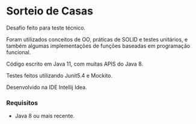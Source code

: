 # Sorteio de Casas
Desafio feito para teste técnico.

Foram utilizados conceitos de OO, práticas de SOLID e testes unitários, e também algumas implementações de funções baseadas em programação funcional.

Código escrito em Java 11, com muitas APIS do Java 8.

Testes feitos utilizando Junit5.4 e Mockito.

Desenvolvido na IDE Intellij Idea.
### Requisitos
- Java 8 ou mais recente.
